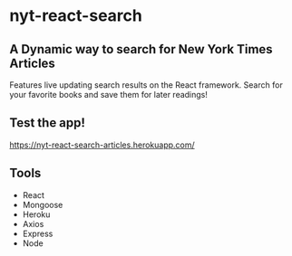 # nyt-react-search

## A Dynamic way to search for New York Times Articles
Features live updating search results on the React framework.
Search for your favorite books and save them for later readings!

## Test the app!
https://nyt-react-search-articles.herokuapp.com/

## Tools
- React
- Mongoose
- Heroku
- Axios
- Express
- Node
